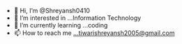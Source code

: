 - 👋 Hi, I’m @Shreyansh0410
- 👀 I’m interested in ...Information Technology 
- 🌱 I’m currently learning ...coding 
- 📫 How to reach me ...tiwarishreyansh2005@gmail.com 

<!---
Shreyansh0410/Shreyansh0410 is a ✨ special ✨ repository because its `README.md` (this file) appears on your GitHub profile.
You can click the Preview link to take a look at your changes.
--->
